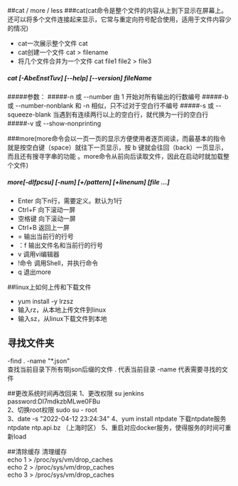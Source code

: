 ##cat / more / less
###cat(cat命令是整个文件的内容从上到下显示在屏幕上。还可以将多个文件连接起来显示，它常与重定向符号配合使用，适用于文件内容少的情况)
- cat一次展示整个文件 cat
- cat创建一个文件 cat > filename
- 将几个文件合并为一个文件 cat file1 file2 > file3
##### cat [-AbeEnstTuv] [--help] [--version] fileName
#####参数：
#####-n 或 --number 由 1 开始对所有输出的行数编号
#####-b 或 --number-nonblank 和 -n 相似，只不过对于空白行不编号
#####-s 或 --squeeze-blank 当遇到有连续两行以上的空白行，就代换为一行的空白行
#####-v 或 --show-nonprinting

###more(more命令会以一页一页的显示方便使用者逐页阅读，而最基本的指令就是按空白键（space）就往下一页显示，按 b 键就会往回（back）一页显示，而且还有搜寻字串的功能 。more命令从前向后读取文件，因此在启动时就加载整个文件)

##### more[-dlfpcsu] [-num] [+/pattern] [+linenum] [file ...]
- Enter    向下n行，需要定义。默认为1行  
- Ctrl+F   向下滚动一屏  
- 空格键   向下滚动一屏  
- Ctrl+B   返回上一屏  
- =        输出当前行的行号  
- ：f      输出文件名和当前行的行号  
- v        调用vi编辑器  
- !命令    调用Shell，并执行命令   
- q        退出more  



##linux上如何上传和下载文件
- yum install -y lrzsz
- 输入rz，从本地上传文件到linux
- 输入sz，从linux下载文件到本地


## 寻找文件夹
-find . -name "*.json"  
查找当前目录下所有带json后缀的文件
. 代表当前目录
-name 代表需要寻找的文件

##更改系统时间再改回来 
1、更改权限 su jenkins password:Dl7mdkzbMLwe0FBu  
2、切换root权限 sudo su - root  
3、date -s "2022-04-12 23:24:34"
4、yum install ntpdate 下载ntpdate服务 ntpdate  ntp.api.bz （上海时区）
5、重启对应docker服务，使得服务的时间可重新load


##清除缓存
 清理缓存  
echo 1 > /proc/sys/vm/drop_caches  
echo 2 > /proc/sys/vm/drop_caches  
echo 3 > /proc/sys/vm/drop_caches  




